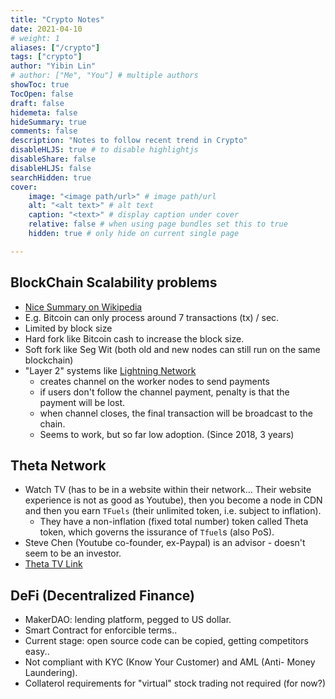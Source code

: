 ```yaml
---
title: "Crypto Notes"
date: 2021-04-10
# weight: 1
aliases: ["/crypto"]
tags: ["crypto"]
author: "Yibin Lin"
# author: ["Me", "You"] # multiple authors
showToc: true
TocOpen: false
draft: false
hidemeta: false
hideSummary: true
comments: false
description: "Notes to follow recent trend in Crypto"
disableHLJS: true # to disable highlightjs
disableShare: false
disableHLJS: false
searchHidden: true
cover:
    image: "<image path/url>" # image path/url
    alt: "<alt text>" # alt text
    caption: "<text>" # display caption under cover
    relative: false # when using page bundles set this to true
    hidden: true # only hide on current single page

---
```



## BlockChain Scalability problems

- [Nice Summary on Wikipedia](https://en.wikipedia.org/wiki/Bitcoin_scalability_problem)
- E.g. Bitcoin can only process around 7 transactions (tx) / sec.
- Limited by block size
- Hard fork like Bitcoin cash to increase the block size.
- Soft fork like Seg Wit (both old and new nodes can still run on the same blockchain)
- "Layer 2" systems like [Lightning Network](https://en.wikipedia.org/wiki/Lightning_Network)
  - creates channel on the worker nodes to send payments
  - if users don't follow the channel payment, penalty is that the payment will be lost.
  - when channel closes, the final transaction will be broadcast to the chain.
  - Seems to work, but so far low adoption. (Since 2018, 3 years)

## Theta Network

- Watch TV (has to be in a website within their network... Their website experience is not as good as Youtube), then you become a node in CDN and then you earn `TFuels` (their unlimited token, i.e. subject to inflation).
  - They have a non-inflation (fixed total number) token called Theta token, which governs the issurance of `Tfuel`s (also PoS).
- Steve Chen (Youtube co-founder, ex-Paypal) is an advisor - doesn't seem to be an investor.
- [Theta TV Link](https://www.theta.tv)

## DeFi (Decentralized Finance)

- MakerDAO: lending platform, pegged to US dollar.
- Smart Contract for enforcible terms..
- Current stage: open source code can be copied, getting competitors easy..
- Not compliant with KYC (Know Your Customer) and AML (Anti- Money Laundering).
- Collaterol requirements for "virtual" stock trading not required (for now?)
